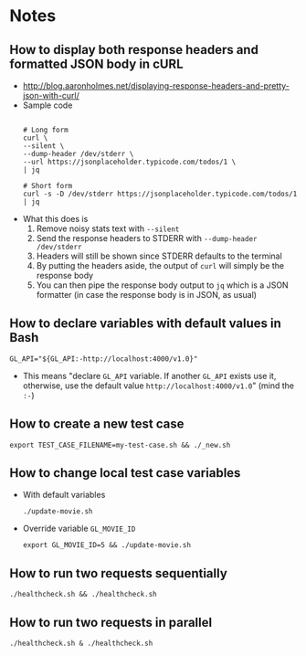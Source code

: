 # Notes

## How to display both response headers and formatted JSON body in cURL
- http://blog.aaronholmes.net/displaying-response-headers-and-pretty-json-with-curl/
- Sample code
  ```console

  # Long form
  curl \
  --silent \
  --dump-header /dev/stderr \
  --url https://jsonplaceholder.typicode.com/todos/1 \
  | jq

  # Short form
  curl -s -D /dev/stderr https://jsonplaceholder.typicode.com/todos/1 | jq
  ```
- What this does is
  1. Remove noisy stats text with `--silent`
  2. Send the response headers to STDERR with `--dump-header /dev/stderr`
  3. Headers will still be shown since STDERR defaults to the terminal
  4. By putting the headers aside, the output of `curl` will simply be the response body
  5. You can then pipe the response body output to `jq` which is a JSON formatter (in case the response body is in JSON, as usual)

## How to declare variables with default values in Bash
```console
GL_API="${GL_API:-http://localhost:4000/v1.0}"
```

- This means "declare `GL_API` variable. If another `GL_API` exists use it, otherwise, use the default value `http://localhost:4000/v1.0`" (mind the `:-`)

## How to create a new test case
```console
export TEST_CASE_FILENAME=my-test-case.sh && ./_new.sh
```

## How to change local test case variables
- With default variables
  ```console
  ./update-movie.sh
  ```
- Override variable `GL_MOVIE_ID`
  ```console
  export GL_MOVIE_ID=5 && ./update-movie.sh
  ```

## How to run two requests sequentially
```console
./healthcheck.sh && ./healthcheck.sh
```

## How to run two requests in parallel
```console
./healthcheck.sh & ./healthcheck.sh
```
